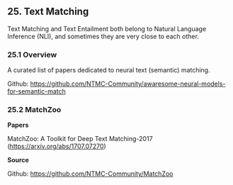 
## 25. Text Matching

Text Matching and Text Entailment both belong to Natural Language Inference (NLI), and sometimes they are very close to each other.

### 25.1 Overview

A curated list of papers dedicated to neural text (semantic) matching.

Github: https://github.com/NTMC-Community/awaresome-neural-models-for-semantic-match

### 25.2 MatchZoo

**Papers**

MatchZoo: A Toolkit for Deep Text Matching-2017 (https://arxiv.org/abs/1707.07270)

**Source**

Github: https://github.com/NTMC-Community/MatchZoo

